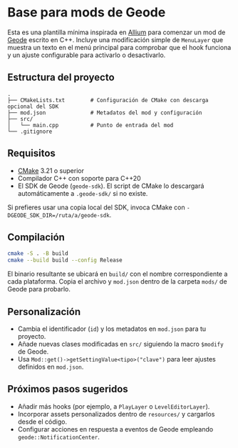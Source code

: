 # Base para mods de Geode

Esta es una plantilla mínima inspirada en [Allium](https://github.com/altalk23/Allium) para comenzar un mod de [Geode](https://github.com/geode-sdk) escrito en C++. Incluye una modificación simple de `MenuLayer` que muestra un texto en el menú principal para comprobar que el hook funciona y un ajuste configurable para activarlo o desactivarlo.

## Estructura del proyecto

```
.
├── CMakeLists.txt        # Configuración de CMake con descarga opcional del SDK
├── mod.json              # Metadatos del mod y configuración
├── src/
│   └── main.cpp          # Punto de entrada del mod
└── .gitignore
```

## Requisitos

- [CMake](https://cmake.org/) 3.21 o superior
- Compilador C++ con soporte para C++20
- El SDK de Geode (`geode-sdk`). El script de CMake lo descargará automáticamente a `.geode-sdk/` si no existe.

Si prefieres usar una copia local del SDK, invoca CMake con `-DGEODE_SDK_DIR=/ruta/a/geode-sdk`.

## Compilación

```bash
cmake -S . -B build
cmake --build build --config Release
```

El binario resultante se ubicará en `build/` con el nombre correspondiente a cada plataforma. Copia el archivo y `mod.json` dentro de la carpeta `mods/` de Geode para probarlo.

## Personalización

- Cambia el identificador (`id`) y los metadatos en `mod.json` para tu proyecto.
- Añade nuevas clases modificadas en `src/` siguiendo la macro `$modify` de Geode.
- Usa `Mod::get()->getSettingValue<tipo>("clave")` para leer ajustes definidos en `mod.json`.

## Próximos pasos sugeridos

- Añadir más hooks (por ejemplo, a `PlayLayer` o `LevelEditorLayer`).
- Incorporar assets personalizados dentro de `resources/` y cargarlos desde el código.
- Configurar acciones en respuesta a eventos de Geode empleando `geode::NotificationCenter`.
